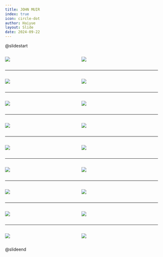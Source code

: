 ```yaml
---
title: JOHN MUIR
index: true
icon: circle-dot
author: Haiyue
layout: Slide
date: 2024-09-22
---
```

 
@slidestart

<div style="display:flex">
<div style="flex:1">

![](https://raw.githubusercontent.com/yclord/reading/refs/heads/master/english/Level-V/JOHN%20MUIR/001.webp)
</div>
<div style="flex:1">

![](https://raw.githubusercontent.com/yclord/reading/refs/heads/master/english/Level-V/JOHN%20MUIR/002.webp)
</div>
</div>

---

<div style="display:flex">
<div style="flex:1">

![](https://raw.githubusercontent.com/yclord/reading/refs/heads/master/english/Level-V/JOHN%20MUIR/003.webp)
</div>
<div style="flex:1">

![](https://raw.githubusercontent.com/yclord/reading/refs/heads/master/english/Level-V/JOHN%20MUIR/004.webp)
</div>
</div>

---

<div style="display:flex">
<div style="flex:1">

![](https://raw.githubusercontent.com/yclord/reading/refs/heads/master/english/Level-V/JOHN%20MUIR/005.webp)
</div>
<div style="flex:1">

![](https://raw.githubusercontent.com/yclord/reading/refs/heads/master/english/Level-V/JOHN%20MUIR/006.webp)
</div>
</div>

---

<div style="display:flex">
<div style="flex:1">

![](https://raw.githubusercontent.com/yclord/reading/refs/heads/master/english/Level-V/JOHN%20MUIR/007.webp)
</div>
<div style="flex:1">

![](https://raw.githubusercontent.com/yclord/reading/refs/heads/master/english/Level-V/JOHN%20MUIR/008.webp)
</div>
</div>

---

<div style="display:flex">
<div style="flex:1">

![](https://raw.githubusercontent.com/yclord/reading/refs/heads/master/english/Level-V/JOHN%20MUIR/009.webp)
</div>
<div style="flex:1">

![](https://raw.githubusercontent.com/yclord/reading/refs/heads/master/english/Level-V/JOHN%20MUIR/010.webp)
</div>
</div>

---

<div style="display:flex">
<div style="flex:1">

![](https://raw.githubusercontent.com/yclord/reading/refs/heads/master/english/Level-V/JOHN%20MUIR/011.webp)
</div>
<div style="flex:1">

![](https://raw.githubusercontent.com/yclord/reading/refs/heads/master/english/Level-V/JOHN%20MUIR/012.webp)
</div>
</div>

---

<div style="display:flex">
<div style="flex:1">

![](https://raw.githubusercontent.com/yclord/reading/refs/heads/master/english/Level-V/JOHN%20MUIR/013.webp)
</div>
<div style="flex:1">

![](https://raw.githubusercontent.com/yclord/reading/refs/heads/master/english/Level-V/JOHN%20MUIR/014.webp)
</div>
</div>

---

<div style="display:flex">
<div style="flex:1">

![](https://raw.githubusercontent.com/yclord/reading/refs/heads/master/english/Level-V/JOHN%20MUIR/015.webp)
</div>
<div style="flex:1">

![](https://raw.githubusercontent.com/yclord/reading/refs/heads/master/english/Level-V/JOHN%20MUIR/016.webp)
</div>
</div>

---

<div style="display:flex">
<div style="flex:1">

![](https://raw.githubusercontent.com/yclord/reading/refs/heads/master/english/Level-V/JOHN%20MUIR/017.webp)
</div>
<div style="flex:1">

![](https://raw.githubusercontent.com/yclord/reading/refs/heads/master/english/Level-V/JOHN%20MUIR/018.webp)
</div>
</div>

@slideend